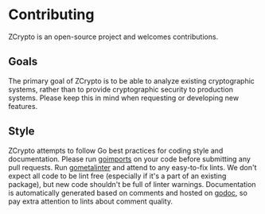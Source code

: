 # Contributing

ZCrypto is an open-source project and welcomes contributions.

## Goals

The primary goal of ZCrypto is to be able to analyze existing cryptographic systems, rather than to provide cryptographic security to production systems. Please keep this in mind when requesting or developing new features.

## Style

ZCrypto attempts to follow Go best practices for coding style and documentation. Please run [goimports](https://godoc.org/golang.org/x/tools/cmd/goimports) on your code before submitting any pull requests. Run [gometalinter](https://github.com/alecthomas/gometalinter) and attend to any easy-to-fix lints. We don't expect all code to be lint free (especially if it's a part of an existing package), but new code shouldn't be full of linter warnings. Documentation is automatically generated based on comments and hosted on [godoc](https://godoc.org/github.com/dmin12/zcrypto1.3), so pay extra attention to lints about comment quality.
